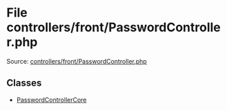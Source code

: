 File controllers/front/PasswordController.php
=========

Source: [controllers/front/PasswordController.php](https://github.com/PrestaShop/PrestaShop/blob/1.5.0.17/controllers/front/PasswordController.php)


Classes
-------

* [PasswordControllerCore](class.PasswordControllerCore.md)

